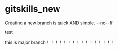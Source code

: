 # gitskills_new
Creating a new branch is quick AND simple.
--no--ff

test



this is major branch！！！！！！！！！！！！！！！！